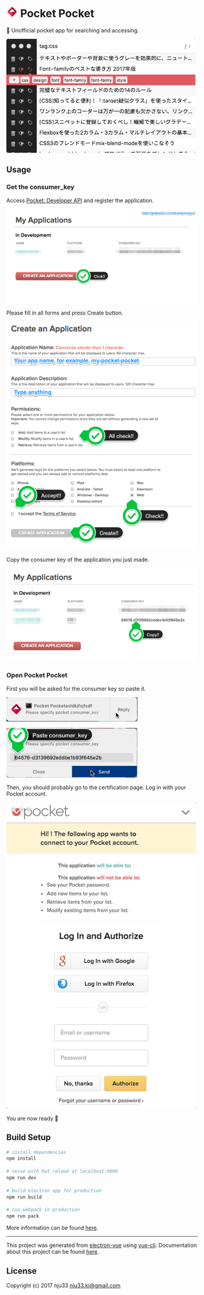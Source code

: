 <h1><img src="https://github.com/nju33/pocket-pocket/blob/master/app/icons/icon.iconset/icon_128x128.png?raw=true" width=30>&nbsp;Pocket Pocket</h1>

📖 Unofficial pocket app for searching and accessing.

![Screenshot](https://github.com/nju33/pocket-pocket/blob/master/readme/screenshot.png?raw=true)

## Usage

### Get the consumer_key

Access [Pocket: Developer API](https://getpocket.com/developer/apps/) and register the application.

![create app](https://github.com/nju33/pocket-pocket/blob/master/readme/create-pocket-app.png?raw=true)

Please fill in all forms and press Create button.

![input form](https://github.com/nju33/pocket-pocket/blob/master/readme/copy-consumer-key.png?raw=true)

Copy the consumer key of the application you just made.

![copy consumer_key](https://github.com/nju33/pocket-pocket/blob/master/readme/input-form.png?raw=true)

### Open Pocket Pocket

First you will be asked for the consumer key so paste it.

![notify1](https://github.com/nju33/pocket-pocket/blob/master/readme/notify1.png?raw=true)

![notify2](https://github.com/nju33/pocket-pocket/blob/master/readme/notify2.png?raw=true)

Then, you should probably go to the certification page.
Log in with your Pocket account.

![authorize](https://github.com/nju33/pocket-pocket/blob/master/readme/authorize.png?raw=true)

You are now ready 💯

## Build Setup

``` bash
# install dependencies
npm install

# serve with hot reload at localhost:9080
npm run dev

# build electron app for production
npm run build

# run webpack in production
npm run pack
```
More information can be found [here](https://simulatedgreg.gitbooks.io/electron-vue/content/docs/npm_scripts.html).

---

This project was generated from [electron-vue](https://github.com/SimulatedGREG/electron-vue) using [vue-cli](https://github.com/vuejs/vue-cli). Documentation about this project can be found [here](https://simulatedgreg.gitbooks.io/electron-vue/content/index.html).

## License

Copyright (c) 2017 nju33 nju33.ki@gmail.com
